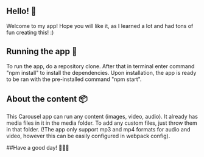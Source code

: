 ## Hello! 👋
Welcome to my app! Hope you will like it, as I learned a lot and had tons of fun creating this! :)
## Running the app 🏃 
To run the app, do a repository clone. After that in terminal enter command "npm install" to install the dependencies.
Upon installation, the app is ready to be ran with the pre-installed command "npm start".
## About the content 📦
This Carousel app can run any content (images, video, audio).
It already has media files in it in the media folder.
To add any custom files, just throw them in that folder. (!The app only support mp3 and mp4 formats for audio and video, however this can be easily configured in webpack config).



##Have a good day! 🎠🎠🎠

